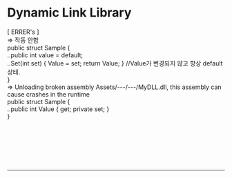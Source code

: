 # Dynamic Link Library
[ ERRER's ]
<br>=> 작동 안함
<br>public struct Sample {
<br>..public int value = default;
<br>..Set(int set) { Value = set; return Value; } //Value가 변경되지 않고 항상 default 상태.
<br>}
<br>=> Unloading broken assembly Assets/---/---/MyDLL.dll, this assembly can cause crashes in the runtime
<br>public struct Sample {
<br>..public int Value { get; private set; }
<br>}
<br>
<br>
<br>
<br>
<br>
<br>
<br><hr>
